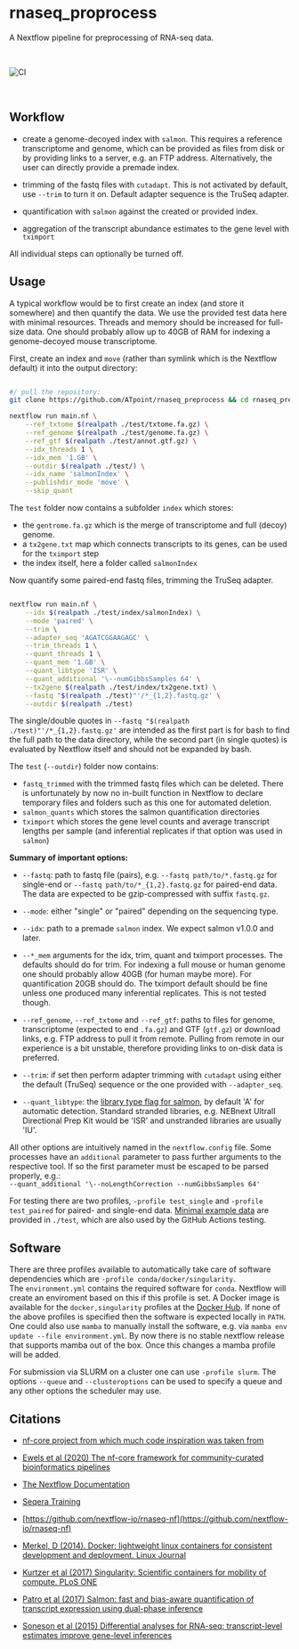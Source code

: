 # rnaseq_proprocess

A Nextflow pipeline for preprocessing of RNA-seq data.

<br>

![CI](https://github.com/ATpoint/rnaseq_preprocess/actions/workflows/testing1.yml/badge.svg)

<br>


## Workflow

- create a genome-decoyed index with `salmon`. This requires a reference transcriptome and genome, which can be provided as files from disk or by providing links to a server, e.g. an FTP address.
Alternatively, the user can directly provide a premade index.

- trimming of the fastq files with `cutadapt`. This is not activated by default, use `--trim` to turn it on. Default adapter sequence is the TruSeq adapter.

- quantification with `salmon` against the created or provided index.

- aggregation of the transcript abundance estimates to the gene level with `tximport`

All individual steps can optionally be turned off.

## Usage

A typical workflow would be to first create an index (and store it somewhere) and then quantify the data. We use the provided test data here with minimal resources.
Threads and memory should be increased for full-size data. One should probably allow up to 40GB of RAM for indexing a genome-decoyed mouse transcriptome.

First, create an index and `move` (rather than symlink which is the Nextflow default) it into the output directory:

```bash

#/ pull the repository:
git clone https://github.com/ATpoint/rnaseq_preprocess && cd rnaseq_preprocess

nextflow run main.nf \
    --ref_txtome $(realpath ./test/txtome.fa.gz) \
    --ref_genome $(realpath ./test/genome.fa.gz) \
    --ref_gtf $(realpath ./test/annot.gtf.gz) \
    --idx_threads 1 \
    --idx_mem '1.GB' \
    --outdir $(realpath ./test/) \
    --idx_name 'salmonIndex' \
    --publishdir_mode 'move' \
    --skip_quant    

```

The `test` folder now contains a subfolder `index` which stores:
- the `gentrome.fa.gz` which is the merge of transcriptome and full (decoy) genome. 
- a `tx2gene.txt` map which connects transcripts to its genes, can be used for the `tximport` step
- the index itself, here a folder called `salmonIndex`

Now quantify some paired-end fastq files, trimming the TruSeq adapter. 

```bash

nextflow run main.nf \
    --idx $(realpath ./test/index/salmonIndex) \
    --mode 'paired' \
    --trim \
    --adapter_seq 'AGATCGGAAGAGC' \
    --trim_threads 1 \
    --quant_threads 1 \
    --quant_mem '1.GB' \
    --quant_libtype 'ISR' \
    --quant_additional '\--numGibbsSamples 64' \
    --tx2gene $(realpath ./test/index/tx2gene.txt) \
    --fastq "$(realpath ./test)"'/*_{1,2}.fastq.gz' \
    --outdir $(realpath ./test)

```

The single/double quotes in `--fastq "$(realpath ./test)"'/*_{1,2}.fastq.gz'` are intended as the first part is for bash to find the full path to the data directory,
while the second part (in single quotes) is evaluated by Nextflow itself and should not be expanded by bash.

The `test` (`--outdir`) folder now contains:
- `fastq_trimmed` with the trimmed fastq files which can be deleted. There is unfortunately by now no in-built function in Nextflow to declare temporary files and folders such as this one for automated deletion.
- `salmon_quants` which stores the salmon quantification directories
- `tximport` which stores the gene level counts and average transcript lengths per sample (and inferential replicates if that option was used in `salmon`)

**Summary of important options:**  
  
-  `--fastq`: path to fastq file (pairs), e.g. `--fastq path/to/*.fastq.gz` for single-end or `--fastq path/to/*_{1,2}.fastq.gz` for paired-end data.
The data are expected to be gzip-compressed with suffix `fastq.gz`.

- `--mode`: either "single" or "paired" depending on the sequencing type.

- `--idx`: path to a premade `salmon` index. We expect salmon v1.0.0 and later.

- `--*_mem` arguments for the idx, trim, quant and tximport processes. The defaults should do for trim. For indexing a full mouse or human genome one should probably allow 40GB (for human maybe more).
For quantification 20GB should do. The tximport default should be fine unless one produced many inferential replicates. This is not tested though.

- `--ref_genome`, `--ref_txtome` and `--ref_gtf`: paths to files for genome, transcriptome (expected to end `.fa.gz`) and GTF (`gtf.gz`) or download links, e.g. FTP address to pull it from remote.
Pulling from remote in our experience is a bit unstable, therefore providing links to on-disk data is preferred.

- `--trim`: if set then perform adapter trimming with `cutadapt` using either the default (TruSeq) sequence or the one provided with `--adapter_seq`.

- `--quant_libtype`: the [library type flag for salmon](https://salmon.readthedocs.io/en/latest/salmon.html#quantifying-in-alignment-based-mode), by default 'A' for automatic detection.
Standard stranded libraries, e.g. NEBnext UltraII Directional Prep Kit would be 'ISR' and unstranded libraries are usually 'IU'.

All other options are intuitively named in the `nextflow.config` file. Some processes have an `additional` parameter to pass further arguments to the respective tool. If so the first parameter must be escaped to be parsed properly, e.g.:  
`--quant_additional '\--noLengthCorrection --numGibbsSamples 64'`

For testing there are two profiles, `-profile test_single` and `-profile test_paired` for paired- and single-end data. [Minimal example data](https://github.com/nextflow-io/rnaseq-nf/tree/master/data/ggal) are provided in `./test`,
which are also used by the GitHub Actions testing.

## Software

There are three profiles available to automatically take care of software dependencies which are `-profile conda/docker/singularity`.  
The `environment.yml` contains the required software for `conda`. Nextflow will create an enviroment based on this if this profile is set. 
A Docker image is available for the `docker,singularity` profiles at the [Docker Hub](https://hub.docker.com/r/atpoint/rnaseq_preprocess).
If none of the above profiles is specified then the software is expected locally in `PATH`. One could also use `mamba` to manually install the software, e.g.
via `mamba env update --file environment.yml`. By now there is no stable nextflow release that supports mamba out of the box. Once this changes a mamba profile will be added.

For submission via SLURM on a cluster one can use `-profile slurm`. The options `--queue` and `--clusteroptions` can be used to specify a queue and any other options the scheduler may use.

## Citations

-  [nf-core project from which much code inspiration was taken from](https://nf-co.re/)

-  [Ewels et al (2020) The nf-core framework for community-curated bioinformatics pipelines](https://www.nature.com/articles/s41587-020-0439-x)

-  [The Nextflow Documentation](https://www.nextflow.io/docs/latest/index.html#)

-  [Seqera Training](https://seqera.io/training/)

-  [https://github.com/nextflow-io/rnaseq-nf](https://github.com/nextflow-io/rnaseq-nf)

-  [Merkel, D (2014). Docker: lightweight linux containers for consistent development and deployment. Linux Journal](https://dl.acm.org/doi/10.5555/2600239.2600241)

-  [Kurtzer et al (2017) Singularity: Scientific containers for mobility of compute. PLoS ONE](https://journals.plos.org/plosone/article?id=10.1371/journal.pone.0177459)

-  [Patro et al (2017) Salmon: fast and bias-aware quantification of transcript expression using dual-phase inference](https://www.ncbi.nlm.nih.gov/pmc/articles/PMC5600148/)

-  [Soneson et al (2015) Differential analyses for RNA-seq: transcript-level estimates improve gene-level inferences](https://f1000research.com/articles/4-1521/v2)
